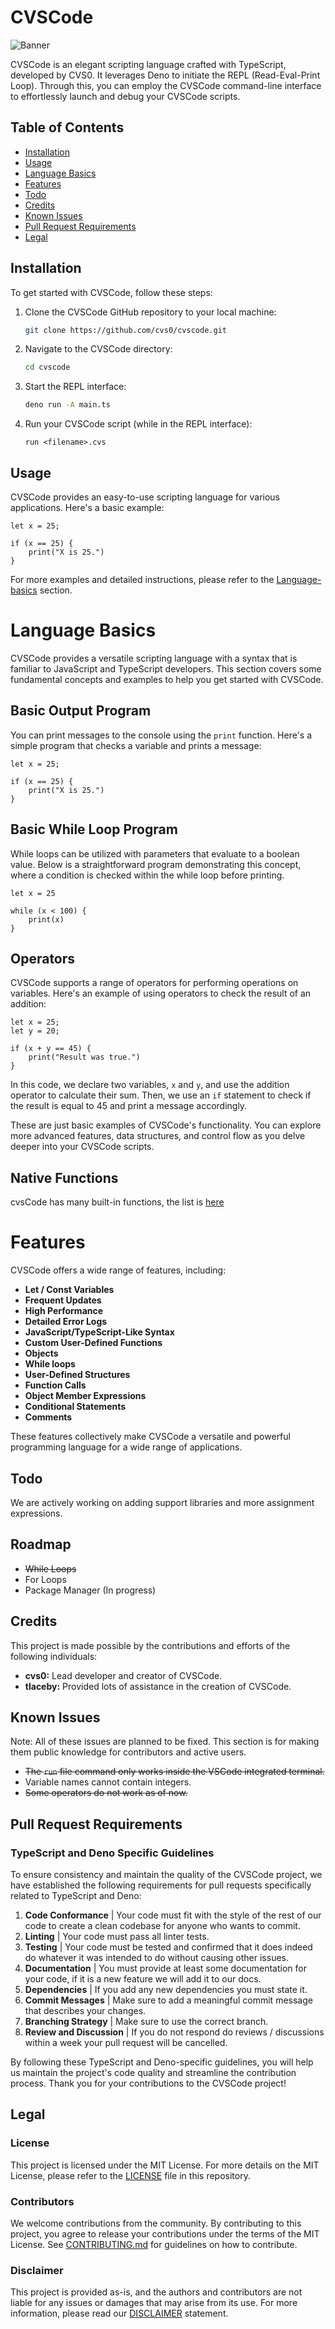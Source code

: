 # CVSCode

![Banner](images/banner.png)

CVSCode is an elegant scripting language crafted with TypeScript, developed by CVS0. It leverages Deno to initiate the REPL (Read-Eval-Print Loop). Through this, you can employ the CVSCode command-line interface to effortlessly launch and debug your CVSCode scripts.

## Table of Contents
- [Installation](#installation)
- [Usage](#usage)
- [Language Basics](#language-basics)
- [Features](#features)
- [Todo](#todo)
- [Credits](#credits)
- [Known Issues](#known-issues)
- [Pull Request Requirements](#pull-request-requirements)
- [Legal](#legal)

## Installation

To get started with CVSCode, follow these steps:

1. Clone the CVSCode GitHub repository to your local machine:

    ```bash
    git clone https://github.com/cvs0/cvscode.git
    ```

2. Navigate to the CVSCode directory:

    ```bash
    cd cvscode
    ```

3. Start the REPL interface:

    ```bash
    deno run -A main.ts
    ```

4. Run your CVSCode script (while in the REPL interface):

    ```shell
    run <filename>.cvs
    ```

## Usage

CVSCode provides an easy-to-use scripting language for various applications. Here's a basic example:

```cvscode
let x = 25;

if (x == 25) {
    print("X is 25.")
}
```

For more examples and detailed instructions, please refer to the [Language-basics](#language-basics) section.

# Language Basics

CVSCode provides a versatile scripting language with a syntax that is familiar to JavaScript and TypeScript developers. This section covers some fundamental concepts and examples to help you get started with CVSCode.

## Basic Output Program

You can print messages to the console using the `print` function. Here's a simple program that checks a variable and prints a message:

```cvscode
let x = 25;

if (x == 25) {
    print("X is 25.")
}
```

## Basic While Loop Program

While loops can be utilized with parameters that evaluate to a boolean value. Below is a straightforward program demonstrating this concept, where a condition is checked within the while loop before printing.

```cvscode
let x = 25

while (x < 100) {
    print(x)
}
```

## Operators

CVSCode supports a range of operators for performing operations on variables. Here's an example of using operators to check the result of an addition:

```cvscode
let x = 25;
let y = 20;

if (x + y == 45) {
    print("Result was true.")
}
```

In this code, we declare two variables, `x` and `y`, and use the addition operator to calculate their sum. Then, we use an `if` statement to check if the result is equal to 45 and print a message accordingly.

These are just basic examples of CVSCode's functionality. You can explore more advanced features, data structures, and control flow as you delve deeper into your CVSCode scripts.

## Native Functions
cvsCode has many built-in functions, the list is [here](/docs/natives.md)

# Features

CVSCode offers a wide range of features, including:

- **Let / Const Variables**
- **Frequent Updates**
- **High Performance**
- **Detailed Error Logs**
- **JavaScript/TypeScript-Like Syntax**
- **Custom User-Defined Functions**
- **Objects**
- **While loops**
- **User-Defined Structures**
- **Function Calls**
- **Object Member Expressions**
- **Conditional Statements**
- **Comments**

These features collectively make CVSCode a versatile and powerful programming language for a wide range of applications.

## Todo

We are actively working on adding support libraries and more assignment expressions.

## Roadmap

- ~~While Loops~~
- For Loops
- Package Manager (In progress)

## Credits

This project is made possible by the contributions and efforts of the following individuals:

- **cvs0:** Lead developer and creator of CVSCode.
- **tlaceby:** Provided lots of assistance in the creation of CVSCode.

## Known Issues

Note: All of these issues are planned to be fixed. This section is for making them public knowledge for contributors and active users.

- ~~The `run` file command only works inside the VSCode integrated terminal.~~
- Variable names cannot contain integers.
- ~~Some operators do not work as of now.~~

## Pull Request Requirements

### TypeScript and Deno Specific Guidelines

To ensure consistency and maintain the quality of the CVSCode project, we have established the following requirements for pull requests specifically related to TypeScript and Deno:

1. **Code Conformance**             | Your code must fit with the style of the rest of our code to create a clean codebase for anyone who wants to commit.
2. **Linting**                      | Your code must pass all linter tests.
3. **Testing**                      | Your code must be tested and confirmed that it does indeed do whatever it was intended to do without causing other issues.
4. **Documentation**                | You must provide at least some documentation for your code, if it is a new feature we will add it to our docs.
5. **Dependencies**                 | If you add any new dependencies you must state it.
6. **Commit Messages**              | Make sure to add a meaningful commit message that describes your changes.
7. **Branching Strategy**           | Make sure to use the correct branch.
8. **Review and Discussion**        | If you do not respond do reviews / discussions within a week your pull request will be cancelled.

By following these TypeScript and Deno-specific guidelines, you will help us maintain the project's code quality and streamline the contribution process. Thank you for your contributions to the CVSCode project!

## Legal

### License

This project is licensed under the MIT License. For more details on the MIT License, please refer to the [LICENSE](LICENSE) file in this repository.

### Contributors

We welcome contributions from the community. By contributing to this project, you agree to release your contributions under the terms of the MIT License. See [CONTRIBUTING.md](docs/CONTRIBUTING.md) for guidelines on how to contribute.

### Disclaimer

This project is provided as-is, and the authors and contributors are not liable for any issues or damages that may arise from its use. For more information, please read our [DISCLAIMER](docs/DISCLAIMER.md) statement.
